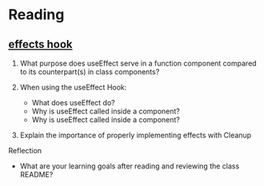 # Reading

## [effects hook](https://reactjs.org/docs/hooks-effect.html)

1. What purpose does useEffect serve in a function component compared to its counterpart(s) in class components?
2. When using the useEffect Hook:
    - What does useEffect do?
    - Why is useEffect called inside a component?
    - Why is useEffect called inside a component?

3. Explain the importance of properly implementing effects with Cleanup

Reflection

- What are your learning goals after reading and reviewing the class README?
